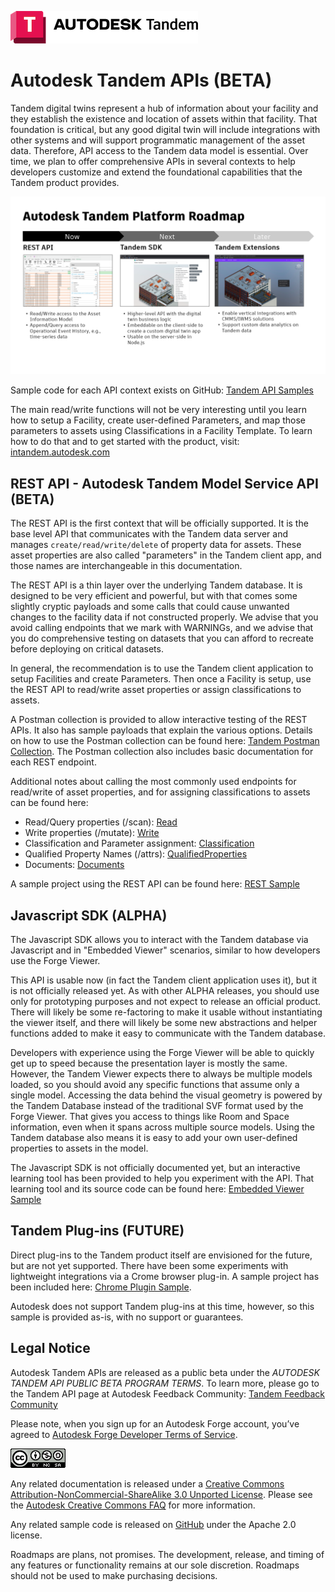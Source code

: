 ![Tandem API](./img/TandemLogo.png)

# Autodesk Tandem APIs (BETA)

Tandem digital twins represent a hub of information about your facility and they establish the existence and location of assets within that facility. That foundation is critical, but any good digital twin will include integrations with other systems and will support programmatic management of the asset data. Therefore, API access to the Tandem data model is essential.  Over time, we plan to offer comprehensive APIs in several contexts to help developers customize and extend the foundational capabilities that the Tandem product provides.

![API Contexts](./img/API_contexts.png)

Sample code for each API context exists on GitHub: [Tandem API Samples](https://github.com/autodesk-tandem)

The main read/write functions will not be very interesting until you learn how to setup a Facility, create user-defined Parameters, and map those parameters to assets using Classifications in a Facility Template.  To learn how to do that and to get started with the product, visit: [intandem.autodesk.com](https://intandem.autodesk.com/)

## REST API - Autodesk Tandem Model Service API (BETA)
The REST API is the first context that will be officially supported.  It is the base level API that communicates with the Tandem data server and manages `create/read/write/delete` of property data for assets. These asset properties are also called "parameters" in the Tandem client app, and those names are interchangeable in this documentation.

The REST API is a thin layer over the underlying Tandem database.  It is designed to be very efficient and powerful, but with that comes some slightly cryptic payloads and some calls that could cause unwanted changes to the facility data if not constructed properly.  We advise that you avoid calling endpoints that we mark with WARNINGs, and we advise that you do comprehensive testing on datasets that you can afford to recreate before deploying on critical datasets.

In general, the recommendation is to use the Tandem client application to setup Facilities and create Parameters. Then once a Facility is setup, use the REST API to read/write asset properties or assign classifications to assets.

A Postman collection is provided to allow interactive testing of the REST APIs.  It also has sample payloads that explain the various options. Details on how to use the Postman collection can be found here: [Tandem Postman Collection](API_postman.md).  The Postman collection also includes basic documentation for each REST endpoint.

Additional notes about calling the most commonly used endpoints for read/write of asset properties, and for assigning classifications to assets can be found here:

- Read/Query properties (/scan): [Read](API_scan.md)
- Write properties (/mutate): [Write](API_mutate.md)
- Classification and Parameter assignment: [Classification](API_classification.md)
- Qualified Property Names (/attrs): [QualifiedProperties](API_attrs.md)
- Documents: [Documents](API_docs.md)

A sample project using the REST API can be found here: [REST Sample](https://github.com/autodesk-tandem/tandem-sample-rest)

## Javascript SDK (ALPHA)

The Javascript SDK allows you to interact with the Tandem database via Javascript and in "Embedded Viewer" scenarios, similar to how developers use the Forge Viewer.

This API is usable now (in fact the Tandem client application uses it), but it is not officially released yet. As with other ALPHA releases, you should use only for prototyping purposes and not expect to release an official product. There will likely be some re-factoring to make it usable without instantiating the viewer itself, and there will likely be some new abstractions and helper functions added to make it easy to communicate with the Tandem database.

Developers with experience using the Forge Viewer will be able to quickly get up to speed because the presentation layer is mostly the same.  However, the Tandem Viewer expects there to always be multiple models loaded, so you should avoid any specific functions that assume only a single model. Accessing the data behind the visual geometry is powered by the Tandem Database instead of the traditional SVF format used by the Forge Viewer. That gives you access to things like Room and Space information, even when it spans across multiple source models. Using the Tandem database also means it is easy to add your own user-defined properties to assets in the model.

The Javascript SDK is not officially documented yet, but an interactive learning tool has been provided to help you experiment with the API. That learning tool and its source code can be found here: [Embedded Viewer Sample](https://github.com/autodesk-tandem/tandem-sample-emb-viewer)


## Tandem Plug-ins (FUTURE)

Direct plug-ins to the Tandem product itself are envisioned for the future, but are not yet supported. There have been some experiments with lightweight integrations via a Crome browser plug-in.  A sample project has been included here: [Chrome Plugin Sample](https://github.com/autodesk-tandem/tandem-sample-chrome-ext).

Autodesk does not support Tandem plug-ins at this time, however, so this sample is provided as-is, with no support or guarantees.


## Legal Notice

Autodesk Tandem APIs are released as a public beta under the _AUTODESK TANDEM API PUBLIC BETA PROGRAM TERMS_. To learn more, please go to the Tandem API page at Autodesk Feedback Community: [Tandem Feedback Community](https://feedback.autodesk.com/project/home.html?cap=0951fbaea16047758976fdb0db4d4502)

Please note, when you sign up for an Autodesk Forge account, you’ve agreed to [Autodesk Forge Developer Terms of Service](https://www.autodesk.com/company/legal-notices-trademarks/terms-of-service-autodesk360-web-services/forge-platform-web-services-api-terms-of-service).

![CreativeCommons](./img/CreativeCommons.png)

Any related documentation is released under a [Creative Commons Attribution-NonCommercial-ShareAlike 3.0 Unported License](https://creativecommons.org/licenses/by-nc-sa/3.0/). Please see the [Autodesk Creative Commons FAQ](https://knowledge.autodesk.com/customer-service/share-the-knowledge) for more information.

Any related sample code is released on [GitHub](https://github.com/autodesk-tandem) under the Apache 2.0 license.

Roadmaps are plans, not promises. The development, release, and timing of any features or functionality remains at our sole discretion. Roadmaps should not be used to make purchasing decisions.
